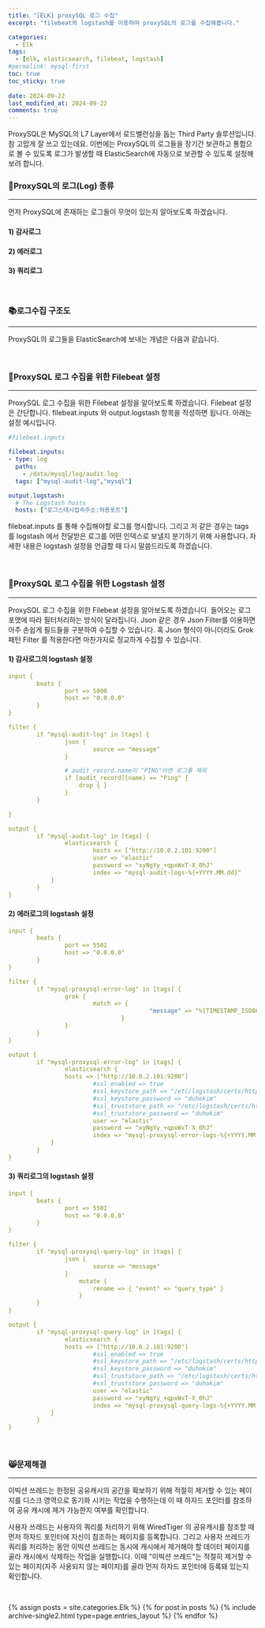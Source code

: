 ```yaml
---
title: "[ELK] proxySQL 로그 수집"
excerpt: "filebeat와 logstash를 이용하여 proxySQL의 로그를 수집해봅니다."

categories:
  - Elk
tags:
  - [elk, elasticsearch, filebeat, logstash]
#permalink: mysql-first
toc: true
toc_sticky: true
 
date: 2024-09-22
last_modified_at: 2024-09-22
comments: true
---
```


ProxySQL은 MySQL의 L7 Layer에서 로드밸런싱을 돕는 Third Party 솔루션입니다. 참 고맙게 잘 쓰고 있는데요. 이번에는 ProxySQL의 로그들을 장기간 보관하고 통합으로 볼 수 있도록 로그가 발생할 때 ElasticSearch에 자동으로 보관할 수 있도록 설정해보려 합니다.

### 🙈ProxySQL의 로그(Log) 종류
---

먼저 ProxySQL에 존재하는 로그들이 무엇이 있는지 알아보도록 하겠습니다.

#### 1) 감사로그

#### 2) 에러로그

#### 3) 쿼리로그

<br/>

### 📚로그수집 구조도
---
ProxySQL의 로그들을 ElasticSearch에 보내는 개념은 다음과 같습니다.

<br/>

### 🚀ProxySQL 로그 수집을 위한 Filebeat 설정
---
ProxySQL 로그 수집을 위한 Filebeat 설정을 알아보도록 하겠습니다. Filebeat 설정은 간단합니다. filebeat.inputs 와 output.logstash 항목을 작성하면 됩니다. 아래는 설정 예시입니다.

```yml
#filebeat.inputs

filebeat.inputs:
- type: log
  paths:
    - /data/mysql/log/audit.log
  tags: ["mysql-audit-log","mysql"]

output.logstash:
  # The Logstash hosts
  hosts: ["로그스태시접속주소:허용포트"]
```

filebeat.inputs 를 통해 수집해야할 로그를 명시합니다. 그리고 저 같은 경우는 tags 를 logstash 에서 전달받은 로그를 어떤 인덱스로 보낼지 분기하기 위해 사용합니다. 자세한 내용은 logstash 설정을 언급할 때 다시 말씀드리도록 하겠습니다.

<br/>

### 🚀ProxySQL 로그 수집을 위한 Logstash 설정
---
ProxySQL 로그 수집을 위한 Filebeat 설정을 알아보도록 하겠습니다. 들어오는 로그 포맷에 따라 필터처리하는 방식이 달라집니다. Json 같은 경우 Json Filter를 이용하면 아주 손쉽게 필드들을 구분하여 수집할 수 있습니다. 혹 Json 형식이 아니더라도 Grok 패턴 Filter 를 적용한다면 마찬가지로 정교하게 수집할 수 있습니다.

#### 1) 감사로그의 logstash 설정

```yml
input {
        beats { 
                port => 5000
                host => "0.0.0.0"
        }
}

filter {
        if "mysql-audit-log" in [tags] {
                json {  
                        source => "message"
                }

                # audit_record.name이 "PING"이면 로그를 제외
                if [audit_record][name] == "Ping" {
                    drop { }
                }
        }

}

output {
        if "mysql-audit-log" in [tags] {
                elasticsearch {
                        hosts => ["http://10.0.2.101:9200"]
                        user => "elastic"
                        password => "xyNgYy_+qpxWxT-X_0hJ"
                        index => "mysql-audit-logs-%{+YYYY.MM.dd}"
            }
        }
}
```

#### 2) 에러로그의 logstash 설정

```yml
input {
        beats { 
                port => 5502
                host => "0.0.0.0"
        }
}

filter {
        if "mysql-proxysql-error-log" in [tags] {
                grok {
                        match => { 
                                        "message" => "%{TIMESTAMP_ISO8601:timestamp}%{GREEDYDATA:error_trace}\[%{LOGLEVEL:level}\] %{GREEDYDATA:error_message}"
                                }
                }
        }
}

output {
        if "mysql-proxysql-error-log" in [tags] {
                elasticsearch {
                hosts => ["http://10.0.2.101:9200"]
                        #ssl_enabled => true
                        #ssl_keystore_path => "/etc/logstash/certs/http.p12"
                        #ssl_keystore_password => "duhokim"
                        #ssl_truststore_path => "/etc/logstash/certs/http.p12"
                        #ssl_truststore_password => "duhokim"
                        user => "elastic"
                        password => "xyNgYy_+qpxWxT-X_0hJ"
                        index => "mysql-proxysql-error-logs-%{+YYYY.MM.dd}"
            }
        }
}
```


#### 3) 쿼리로그의 logstash 설정

```yml
input {
        beats { 
                port => 5501
                host => "0.0.0.0"
        }
}

filter {
        if "mysql-proxysql-query-log" in [tags] {
                json {
                        source => "message"
                }
                    mutate {
                        rename => { "event" => "query_type" }
                    }
        }
}

output {
        if "mysql-proxysql-query-log" in [tags] {
                elasticsearch {
                hosts => ["http://10.0.2.101:9200"]
                        #ssl_enabled => true
                        #ssl_keystore_path => "/etc/logstash/certs/http.p12"
                        #ssl_keystore_password => "duhokim"
                        #ssl_truststore_path => "/etc/logstash/certs/http.p12"
                        #ssl_truststore_password => "duhokim"
                        user => "elastic"
                        password => "xyNgYy_+qpxWxT-X_0hJ"
                        index => "mysql-proxysql-query-logs-%{+YYYY.MM.dd}"
            }
        }
}
```

<br/>

### 😸문제해결
---
이빅션 쓰레드는 한정된 공유캐시의 공간을 확보하기 위해 적절히 제거할 수 있는 페이지를 디스크 영역으로 동기화 시키는 작업을 수행하는데 이 때 하자드 포인터를 참조하여 공유 캐시에 제거 가능한지 여부를 확인합니다. 

사용자 쓰레드는 사용자의 쿼리를 처리하기 위해 WiredTiger 의 공유캐시를 참조할 때 먼저 하자드 포인터에 자신이 참조하는 페이지를 등록합니다. 그리고 사용자 쓰레드가 쿼리를 처리하는 동안 이빅션 쓰레드는 동시에 캐시에서 제거해야 할 데이터 페이지를 골라 캐시에서 삭제하는 작업을 실행합니다. 이때 "이빅션 쓰레드"는 적절히 제거할 수 있는 페이지(자주 사용되지 않는 페이지)를 골라 먼저 하자드 포인터에 등록돼 있는지 확인합니다.

<br/>

{% assign posts = site.categories.Elk %}
{% for post in posts %} {% include archive-single2.html type=page.entries_layout %} {% endfor %}